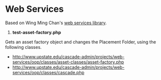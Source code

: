 # Web Services #

Based on Wing Ming Chan's [web services library](http://www.upstate.edu/cascade-admin/projects/web-services/index.php).

1. **test-asset-factory.php**

  Gets an asset factory object and changes the Placement Folder, using the following classes.

  * http://www.upstate.edu/cascade-admin/projects/web-services/oop/classes/asset-classes/asset-factory.php
  * http://www.upstate.edu/cascade-admin/projects/web-services/oop/classes/cascade.php